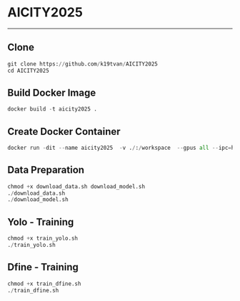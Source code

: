 # AICITY2025
---

## Clone
```python
git clone https://github.com/k19tvan/AICITY2025
cd AICITY2025
```
## Build Docker Image
```python
docker build -t aicity2025 .
```

## Create Docker Container
```python
docker run -dit --name aicity2025  -v ./:/workspace  --gpus all --ipc=host aicity2025 tail -f /dev/null
```
## Data Preparation
```python
chmod +x download_data.sh download_model.sh
./download_data.sh
./download_model.sh
```
## Yolo - Training
```python
chmod +x train_yolo.sh
./train_yolo.sh
```
## Dfine - Training
```python
chmod +x train_dfine.sh
./train_dfine.sh
```